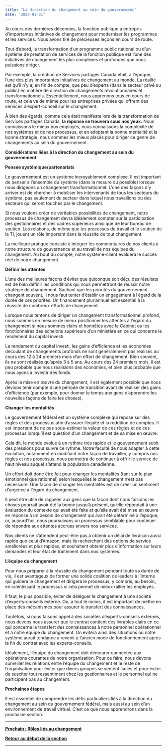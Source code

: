 ```yaml
---
title: "La direction du changement au sein du gouvernement"
date: "2023-01-31"
---
```


Au cours des dernières décennies, la fonction publique a entrepris d’importantes initiatives de changement pour moderniser les programmes et les services. Nous avons tiré de précieuses leçons en cours de route.

Tout d’abord, la transformation d’un programme public national ou d’un système de prestation de services de la fonction publique est l’une des initiatives de changement les plus complexes et profondes que nous puissions diriger.

Par exemple, la création de Services partagés Canada était, à l’époque, l’une des plus importantes initiatives de changement au monde. La réalité est qu’il n’y a, en fin de compte, que peu d’experts (dans le secteur privé ou public) en matière de direction de changements révolutionnaires et transformationnels. Essentiellement, nous apprenons tous en cours de route, et cela va de même pour les entreprises privées qui offrent des services d’expert-conseil sur le changement.

À bien des égards, comme cela était manifeste lors de la transformation de Services partagés Canada, **la réponse se trouvera sous nos yeux.** Nous connaissons le mieux nos employés, nous connaissons la complexité de nos systèmes et de nos processus, et en adoptant la bonne mentalité et la bonne stratégie, nous sommes les mieux placés pour diriger ce genre de changements au sein du gouvernement.

**Considérations liées à la direction du changement au sein du gouvernement**

**Pensée systémique/partenariats**

Le gouvernement est un système incroyablement complexe. Il est important de penser à l’ensemble du système (dans la mesure du possible) lorsque nous dirigeons un changement transformationnel. L’une des façons d’y arriver est de chercher à mobiliser les intervenants de tous les secteurs du système, pas seulement du secteur dans lequel nous travaillons ou des secteurs qui seront touchés par le changement.

Si nous voulons créer de véritables possibilités de changement, notre processus de changement devra idéalement compter sur la participation des gestionnaires et des cadres supérieurs ainsi que de leur bureau de soutien. Les relations, de même que les processus de travail et le soutien de la TI, jouent un rôle important dans la réussite de tout changement.

La meilleure pratique consiste à intégrer les commentaires de nos clients à notre structure de gouvernance et au travail de nos équipes du changement. Au bout du compte, notre système-client évaluera le succès réel de notre changement.

**Définir les attentes**

L’une des meilleures façons d’éviter que quiconque soit déçu des résultats est de bien définir les conditions qui nous permettront de réussir notre stratégie de changement. Sachant que les priorités du gouvernement changent souvent, il nous faut tenter d’établir un engagement à l’égard de la durée de ces priorités. Un financement pluriannuel est essentiel à la réussite de nombreux efforts de changement.

Lorsque nous tentons de diriger un changement transformationnel profond, nous sommes en mesure de mieux positionner les attentes à l’égard du changement si nous sommes clairs et honnêtes avec le Cabinet ou les fonctionnaires des échelons supérieurs d’un ministère en ce qui concerne le rendement du capital investi.

Le rendement du capital investi, les gains d’efficience et les économies découlant de changements profonds ne sont généralement pas réalisés au cours des 12 à 24 premiers mois d’un effort de changement. Bien souvent, ils ne sont réalisés qu’après 3 à 5 ans. Au cours des 24 premiers mois, il est peu probable que nous réalisions des économies, et bien plus probable que nous ayons à investir des fonds.

Après la mise en œuvre du changement, il est également possible que nous devions tenir compte d’une période de transition avant de réaliser des gains d’efficience (par exemple, pour donner le temps aux gens d’apprendre les nouvelles façons de faire les choses).

**Changer les mentalités**

Le gouvernement fédéral est un système complexe qui repose sur des règles et des processus afin d’assurer l’équité et la reddition de comptes. Il est important de ne pas sous-estimer la valeur de ces règles et de ces processus lorsqu’il est question d’un changement et de sa mise en œuvre.

Cela dit, le monde évolue à un rythme très rapide et le gouvernement subit des pressions pour suivre ce rythme. Notre faculté de nous adapter à cette évolution, notamment en modifiant notre façon de travailler, y compris nos règles et nos processus, nous permettra de continuer à offrir le service de haut niveau auquel s’attend la population canadienne.

Un effort doit donc être fait pour changer les mentalités (tant sur le plan émotionnel que rationnel) selon lesquelles le changement n’est pas nécessaire. Une façon de changer les mentalités est de créer un sentiment d’urgence à l’égard du changement.

Il peut être utile de rappeler aux gens que la façon dont nous faisions les choses pourrait avoir été la bonne jusqu’à présent, qu’elle répondait à une évaluation du contexte qui avait été faite et qu’elle avait été mise en œuvre en réponse à un besoin de changement qui avait été déterminé à l’époque; or, aujourd’hui, nous poursuivons un processus semblable pour continuer de répondre aux attentes accrues envers nos services.

Nos clients ne s’attendent peut-être pas à obtenir un délai de livraison aussi rapide que celui d’Amazon, mais ils recherchent des options de service améliorées et plus rapides, et souhaitent obtenir plus d’information sur leurs demandes et leur état de traitement dans nos systèmes.

**L’équipe du changement**

Pour nous préparer à la réussite du changement pendant toute sa durée de vie, il est avantageux de former une solide coalition de leaders à l’interne qui guidera le changement et dirigera le processus, y compris, au besoin, en ralentissant le processus si cela permet de mieux rallier les employés.

Il faut, le plus possible, éviter de déléguer le changement à une société d’experts-conseils externe. Ou, à tout le moins, il est important de mettre en place des mécanismes pour assurer le transfert des connaissances.

Toutefois, si nous faisons appel à des sociétés d’experts-conseils externes, nous devons nous assurer que le contrat contient des livrables clairs en ce qui concerne le transfert des connaissances à notre personnel opérationnel et à notre équipe du changement. On évitera ainsi des situations où notre système aurait tendance à revenir à l’ancien mode de fonctionnement après la fin du contrat avec les experts-conseils.

Idéalement, l’équipe du changement doit demeurer connectée aux opérations courantes de notre organisation. Pour ce faire, nous devons surveiller les relations entre l’équipe du changement et le reste de l’organisation pour éviter que divers groupes se sentent isolés et pour éviter de susciter tout ressentiment chez les gestionnaires et le personnel qui ne participent pas au changement.

**Prochaines étapes**

Il est essentiel de comprendre les défis particuliers liés à la direction du changement au sein du gouvernement fédéral, mais aussi au sein d’un environnement de travail virtuel. C’est ce que nous apprendrons dans la prochaine section.

* * *

[****Prochain : Rôles liés au changement****](/roles-lies-au-changement/)

[**Retour au début de la section**](/naviguer-dans-le-monde-du-changement/)

* * *
